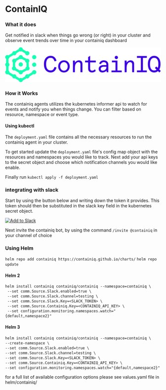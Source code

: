 # ContainIQ

### What it does 
Get notified in slack when things go wrong (or right) in your cluster and observe event trends over time in 
your containiq dashboard

![Alt text](logo.png "Title")

### How it Works
The containiq agents utilizes the kubernetes informer api to watch for events 
and notify you when things change. You can filter based on resource, namespace or event type. 

#### Using kubectl 
The `deployment.yaml` file contains all the necessary resources to run 
the containiq agent in your cluster. 

To get started update the `deployment.yaml` file's config map object with the resources and namespaces you would like to track. Next add your api keys to the 
secret object and choose which notification channels you would like enable. 

Finally run `kubectl apply -f deployment.yaml `
### integrating with slack 
Start by using the button below and writing down the token it provides. This token should then be substituted in the slack key field in the kubernetes secret object. <br> 

<a href="https://slack.com/oauth/v2/authorize?client_id=1494122840611.1544827505748&scope=chat:write&user_scope="><img alt="Add to Slack" height="40" width="139" src="https://platform.slack-edge.com/img/add_to_slack.png" srcSet="https://platform.slack-edge.com/img/add_to_slack.png 1x, https://platform.slack-edge.com/img/add_to_slack@2x.png 2x" /></a>

Next invite the containiq bot, by using the command `/invite @containiq` in your channel of choice 

### Using Helm 
`helm repo add containiq https://containiq.github.io/charts/`
`helm repo update`

#### Helm 2
```
helm install containiq containiq/containiq --namespace=containiq \
 --set comm.Source.Slack.enabled=true \
 --set comm.Source.Slack.channel=testing \
 --set comm.Source.Slack.Key=<SLACK_TOKEN> \
 --set comm.Source.Containiq.Key=<CONTAINIQ_API_KEY> \
 --set configuration.monitoring.namespaces.watch="{default,namespace2}" 
 ```

 #### Helm 3
 
 ```
helm install containiq containiq/containiq --namespace=containiq \
--create-namespace \
--set comm.Source.Slack.enabled=true \
--set comm.Source.Slack.channel=testing \
--set comm.Source.Slack.Key=<SLACK_TOKEN> \
--set comm.Source.Containiq.Key=<CONTAINIQ_API_KEY> \
--set configuration.monitoring.namespaces.watch="{default,namespace2}" 
  ```

for a full list of available configuration options please see values.yaml file in helm/containiq/


 
